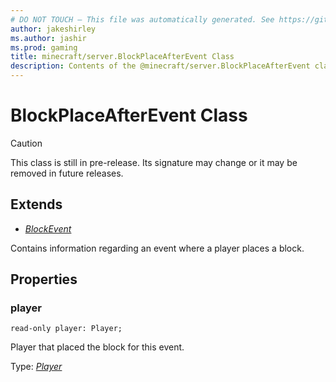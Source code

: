 ```yaml
---
# DO NOT TOUCH — This file was automatically generated. See https://github.com/mojang/minecraftapidocsgenerator to modify descriptions, examples, etc.
author: jakeshirley
ms.author: jashir
ms.prod: gaming
title: minecraft/server.BlockPlaceAfterEvent Class
description: Contents of the @minecraft/server.BlockPlaceAfterEvent class.
---
```

# BlockPlaceAfterEvent Class

> [!CAUTION]
> This class is still in pre-release.  Its signature may change or it may be removed in future releases.

## Extends
- [*BlockEvent*](BlockEvent.md)

Contains information regarding an event where a player places a block.

## Properties

### **player**
`read-only player: Player;`

Player that placed the block for this event.

Type: [*Player*](Player.md)
